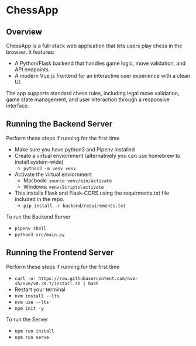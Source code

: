 # ChessApp
## Overview
ChessApp is a full-stack web application that lets users play chess in the browser. It features:
- A Python/Flask backend that handles game logic, move validation, and API endpoints.
- A modern Vue.js frontend for an interactive user experience with a clean UI.

The app supports standard chess rules, including legal move validation, game state management, and user interaction through a responsive interface.

## Running the Backend Server
Perform these steps if running for the first time
- Make sure you have python3 and Pipenv installed
- Create a virtual enviornment (alternatively you can use homebrew to install system-wide)
  - ```python3 -m venv venv```
- Activate the virtual enviornment
  - Macbook: ```source venv/bin/activate```
  - Windows: ```venv\Scripts\activate```
- This installs Flask and Flask-CORS using the requirments.txt file included in the repo.
  - ```pip install -r backend/requirements.txt```

To run the Backend Server
- ```pipenv shell```
- ```python3 src/main.py```



## Running the Frontend Server
Perform these steps if running for the first time
- ```curl -o- https://raw.githubusercontent.com/nvm-sh/nvm/v0.39.7/install.sh | bash```
- Restart your terminal
- ```nvm install --lts```
- ```nvm use --lts```
- ```npm init -y```

To run the Server
- ```npm run install```
- ```npm run serve```
